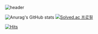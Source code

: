 
<!--
**kmonguu/kmonguu** is a ✨ _special_ ✨ repository because its `README.md` (this file) appears on your GitHub profile.

Here are some ideas to get you started:

- 🔭 I’m currently working on ...
- 🌱 I’m currently learning ...
- 👯 I’m looking to collaborate on ...
- 🤔 I’m looking for help with ...
- 💬 Ask me about ...
- 📫 How to reach me: ...
- 😄 Pronouns: ...
- ⚡ Fun fact: ...
-->

![header](https://capsule-render.vercel.app/api?type=waving&color=auto&height=300&section=header&text=NAYEON&fontSize=90)

![Anurag's GitHub stats](https://github-readme-stats.vercel.app/api?username=kmonguu&theme=flag-india&show_icons=true)   [![Solved.ac
  프로필](http://mazassumnida.wtf/api/generate_badge?boj=kmonguu)](https://solved.ac/kmonguu)

[![Hits](https://hits.seeyoufarm.com/api/count/incr/badge.svg?url=https%3A%2F%2Fgithub.com%2Fkmonguu&count_bg=%23FFCF9F&title_bg=%238C8C8C&icon=&icon_color=%23E7E7E7&title=hits&edge_flat=false)](https://hits.seeyoufarm.com)
